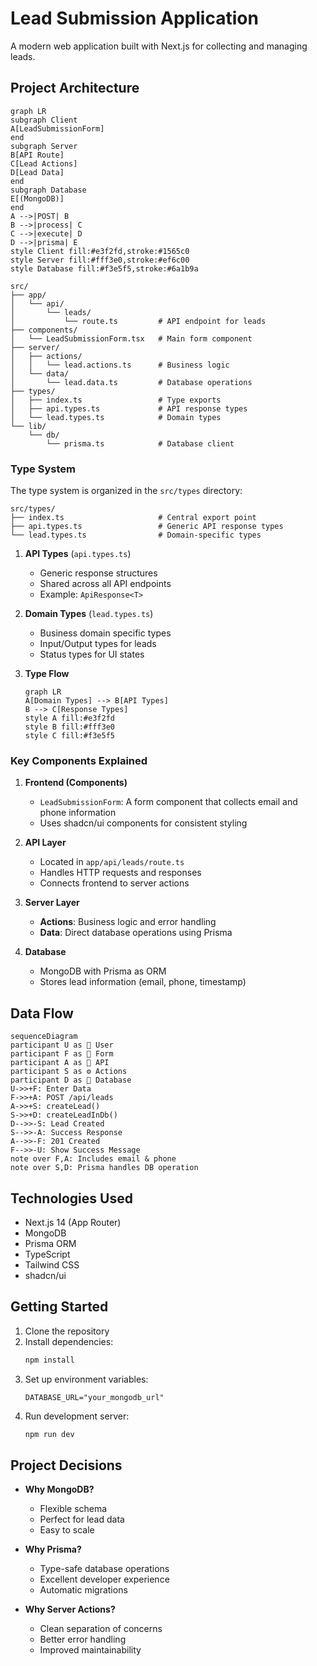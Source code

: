 # Lead Submission Application

A modern web application built with Next.js for collecting and managing leads.

## Project Architecture

```mermaid
graph LR
subgraph Client
A[LeadSubmissionForm]
end
subgraph Server
B[API Route]
C[Lead Actions]
D[Lead Data]
end
subgraph Database
E[(MongoDB)]
end
A -->|POST| B
B -->|process| C
C -->|execute| D
D -->|prisma| E
style Client fill:#e3f2fd,stroke:#1565c0
style Server fill:#fff3e0,stroke:#ef6c00
style Database fill:#f3e5f5,stroke:#6a1b9a
```

```
src/
├── app/
│   └── api/
│       └── leads/
│           └── route.ts         # API endpoint for leads
├── components/
│   └── LeadSubmissionForm.tsx   # Main form component
├── server/
│   ├── actions/
│   │   └── lead.actions.ts      # Business logic
│   └── data/
│       └── lead.data.ts         # Database operations
├── types/
│   ├── index.ts                 # Type exports
│   ├── api.types.ts             # API response types
│   └── lead.types.ts            # Domain types
└── lib/
    └── db/
        └── prisma.ts            # Database client
```

### Type System

The type system is organized in the `src/types` directory:

```
src/types/
├── index.ts                     # Central export point
├── api.types.ts                 # Generic API response types
└── lead.types.ts                # Domain-specific types
```

1. **API Types** (`api.types.ts`)

   - Generic response structures
   - Shared across all API endpoints
   - Example: `ApiResponse<T>`

2. **Domain Types** (`lead.types.ts`)

   - Business domain specific types
   - Input/Output types for leads
   - Status types for UI states

3. **Type Flow**

   ```mermaid
   graph LR
   A[Domain Types] --> B[API Types]
   B --> C[Response Types]
   style A fill:#e3f2fd
   style B fill:#fff3e0
   style C fill:#f3e5f5
   ```

### Key Components Explained

1. **Frontend (Components)**

   - `LeadSubmissionForm`: A form component that collects email and phone information
   - Uses shadcn/ui components for consistent styling

2. **API Layer**

   - Located in `app/api/leads/route.ts`
   - Handles HTTP requests and responses
   - Connects frontend to server actions

3. **Server Layer**

   - **Actions**: Business logic and error handling
   - **Data**: Direct database operations using Prisma

4. **Database**

   - MongoDB with Prisma as ORM
   - Stores lead information (email, phone, timestamp)

## Data Flow

```mermaid
sequenceDiagram
participant U as 👤 User
participant F as 📝 Form
participant A as 🔄 API
participant S as ⚙️ Actions
participant D as 💾 Database
U->>+F: Enter Data
F->>+A: POST /api/leads
A->>+S: createLead()
S->>+D: createLeadInDb()
D-->>-S: Lead Created
S-->>-A: Success Response
A-->>-F: 201 Created
F-->>-U: Show Success Message
note over F,A: Includes email & phone
note over S,D: Prisma handles DB operation
```

## Technologies Used

- Next.js 14 (App Router)
- MongoDB
- Prisma ORM
- TypeScript
- Tailwind CSS
- shadcn/ui

## Getting Started

1. Clone the repository
2. Install dependencies:
   ```bash
   npm install
   ```
3. Set up environment variables:
   ```env
   DATABASE_URL="your_mongodb_url"
   ```
4. Run development server:
   ```bash
   npm run dev
   ```

## Project Decisions

- **Why MongoDB?**

  - Flexible schema
  - Perfect for lead data
  - Easy to scale

- **Why Prisma?**

  - Type-safe database operations
  - Excellent developer experience
  - Automatic migrations

- **Why Server Actions?**

  - Clean separation of concerns
  - Better error handling
  - Improved maintainability
